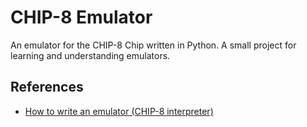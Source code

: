 # CHIP-8 Emulator

An emulator for the CHIP-8 Chip written in Python. A small project for learning and understanding emulators.

## References

- [How to write an emulator (CHIP-8 interpreter)](https://multigesture.net/articles/how-to-write-an-emulator-chip-8-interpreter/)
